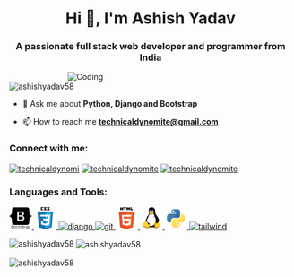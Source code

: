 <h1 align="center">Hi 👋, I'm Ashish Yadav</h1>
<h3 align="center">A passionate full stack web developer and programmer from India</h3>
<img align="right" alt="Coding" width="400" src="https://c.tenor.com/2uyENRmiUt0AAAAM/coding.gif">

<p align="left"> <img src="https://komarev.com/ghpvc/?username=ashishyadav58&label=Profile%20views&color=0e75b6&style=flat" alt="ashishyadav58" /> </p>

- 💬 Ask me about **Python, Django and Bootstrap**

- 📫 How to reach me **technicaldynomite@gmail.com**

<h3 align="left">Connect with me:</h3>
<p align="left">
<a href="https://twitter.com/technicaldynomi" target="blank"><img align="center" src="https://raw.githubusercontent.com/rahuldkjain/github-profile-readme-generator/master/src/images/icons/Social/twitter.svg" alt="technicaldynomi" height="30" width="40" /></a>
<a href="https://instagram.com/technicaldynomite" target="blank"><img align="center" src="https://raw.githubusercontent.com/rahuldkjain/github-profile-readme-generator/master/src/images/icons/Social/instagram.svg" alt="technicaldynomite" height="30" width="40" /></a>
<a href="https://www.youtube.com/c/technicaldynomite" target="blank"><img align="center" src="https://raw.githubusercontent.com/rahuldkjain/github-profile-readme-generator/master/src/images/icons/Social/youtube.svg" alt="technicaldynomite" height="30" width="40" /></a>
</p>

<h3 align="left">Languages and Tools:</h3>
<p align="left"> <a href="https://getbootstrap.com" target="_blank" rel="noreferrer"> <img src="https://raw.githubusercontent.com/devicons/devicon/master/icons/bootstrap/bootstrap-plain-wordmark.svg" alt="bootstrap" width="40" height="40"/> </a> <a href="https://www.w3schools.com/css/" target="_blank" rel="noreferrer"> <img src="https://raw.githubusercontent.com/devicons/devicon/master/icons/css3/css3-original-wordmark.svg" alt="css3" width="40" height="40"/> </a> <a href="https://www.djangoproject.com/" target="_blank" rel="noreferrer"> <img src="https://cdn.worldvectorlogo.com/logos/django.svg" alt="django" width="40" height="40"/> </a> <a href="https://git-scm.com/" target="_blank" rel="noreferrer"> <img src="https://www.vectorlogo.zone/logos/git-scm/git-scm-icon.svg" alt="git" width="40" height="40"/> </a> <a href="https://www.w3.org/html/" target="_blank" rel="noreferrer"> <img src="https://raw.githubusercontent.com/devicons/devicon/master/icons/html5/html5-original-wordmark.svg" alt="html5" width="40" height="40"/> </a> <a href="https://www.linux.org/" target="_blank" rel="noreferrer"> <img src="https://raw.githubusercontent.com/devicons/devicon/master/icons/linux/linux-original.svg" alt="linux" width="40" height="40"/> </a> <a href="https://www.python.org" target="_blank" rel="noreferrer"> <img src="https://raw.githubusercontent.com/devicons/devicon/master/icons/python/python-original.svg" alt="python" width="40" height="40"/> </a> <a href="https://tailwindcss.com/" target="_blank" rel="noreferrer"> <img src="https://www.vectorlogo.zone/logos/tailwindcss/tailwindcss-icon.svg" alt="tailwind" width="40" height="40"/> </a> </p>

<p><img align="left" src="https://github-readme-stats.vercel.app/api/top-langs?username=ashishyadav58&show_icons=true&locale=en&layout=compact" alt="ashishyadav58" /></p>

<p>&nbsp;<img align="center" src="https://github-readme-stats.vercel.app/api?username=ashishyadav58&show_icons=true&locale=en" alt="ashishyadav58" /></p>

<p><img align="center" src="https://github-readme-streak-stats.herokuapp.com/?user=ashishyadav58&" alt="ashishyadav58" /></p>
